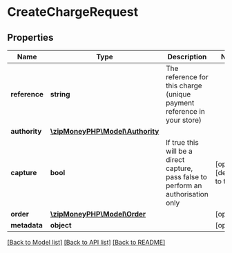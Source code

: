 # CreateChargeRequest

## Properties
Name | Type | Description | Notes
------------ | ------------- | ------------- | -------------
**reference** | **string** | The reference for this charge (unique payment reference in your store) | 
**authority** | [**\zipMoneyPHP\Model\Authority**](Authority.md) |  | 
**capture** | **bool** | If true this will be a direct capture, pass false to perform an authorisation only | [optional] [default to true]
**order** | [**\zipMoneyPHP\Model\Order**](Order.md) |  | [optional] 
**metadata** | **object** |  | [optional] 

[[Back to Model list]](../README.md#documentation-for-models) [[Back to API list]](../README.md#documentation-for-api-endpoints) [[Back to README]](../README.md)


